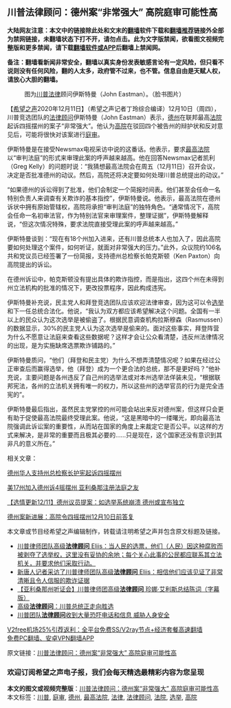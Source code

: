  <h2>川普法律顾问：德州案“非常强大” 高院庭审可能性高</h2> <p class="notice"><b>大陆网友注意：本文中的链接除此处和文末的<a href="https://github.com/bannedbook/fanqiang" >翻墙</a>软件下载和<a href="https://github.com/killgcd/justmysocks/blob/master/README.md">翻墙推荐</a>链接外全部为禁网链接，未翻墙状态下打不开，请勿点击。此为文字版禁闻，欲看图文视频完整版和更多禁闻，请下载<a href="https://github.com/bannedbook/fanqiang">翻墙软件或APP</a>后翻墙上禁闻网。</p><p>备注：翻墙看新闻非常安全，翻墙以真实身份发表敏感言论有一定风险，但只看不说则没有任何风险，翻的人太多，政府管不过来，也不管。信息自由是天赋人权，请放心大胆的翻墙。</b></p>  <div class="entry"> <figure><figcaption>图为<a href="https://www.bannedbook.org/bnews/tag/%e5%b7%9d%e6%99%ae/" class="st_tag internal_tag" rel="tag" title="标签 川普 下的日志">川普</a><a href="https://www.bannedbook.org/bnews/tag/%e6%b3%95%e5%be%8b/" class="st_tag internal_tag" rel="tag" title="标签 法律 下的日志">法律</a>顾问伊斯特曼（John Eastman）。（脸书图片）</figcaption></figure> <p>【<span class='wp_keywordlink_affiliate'><a href="https://www.soundofhope.org" title="希望之声" target="_blank">希望之声</a></span>2020年12月11日】（希望之声记者丁玲综合编译）12月10日（周四），川普竞选团队的<a href="https://www.bannedbook.org/bnews/tag/%E6%B3%95%E5%BE%8B%E9%A1%BE%E9%97%AE/" class="st_tag internal_tag" rel="tag" title="标签 法律顾问 下的日志">法律顾问</a>伊斯特曼（John Eastman）表示，<a href="https://www.bannedbook.org/bnews/tag/%e5%be%b7%e5%b7%9e/" class="st_tag internal_tag" rel="tag" title="标签 德州 下的日志">德州</a>在联邦最高<a href="https://www.bannedbook.org/bnews/tag/%e6%b3%95%e9%99%a2/" class="st_tag internal_tag" rel="tag" title="标签 法院 下的日志">法院</a>起诉四摇摆州的案子“非常强大”。他认为<a href="https://www.bannedbook.org/bnews/tag/%e9%ab%98%e9%99%a2/" class="st_tag internal_tag" rel="tag" title="标签 高院 下的日志">高院</a>在驳回四个被告州的辩护状和反对意见后，可能将很快对该案进行<a href="https://www.bannedbook.org/bnews/tag/%E5%BA%AD%E5%AE%A1/" class="st_tag internal_tag" rel="tag" title="标签 庭审 下的日志">庭审</a>。</p> <p>伊斯特曼是在接受Newsmax电视采访中说的这番话。他表示，要求<a href="https://www.bannedbook.org/bnews/tag/%e6%9c%80%e9%ab%98%e6%b3%95%e9%99%a2/" class="st_tag internal_tag" rel="tag" title="标签 最高法院 下的日志">最高法院</a>以“审判法庭”的形式来审理此案的呼声越来越高。他在回答Newsmax记者凯利（Greg Kelly）的问题时说：“我猜想最高法院会在周五（12月11日）召开会议，决定是否批准德州的动议。然后，高院还将决定要如何处理川普总统提出的动议。”</p> <p>“如果德州的诉讼得到了批准，他们会制定一个简报时间表。他们甚至会任命一名特别负责人来调查有关欺诈的基本指控”，伊斯特曼说。他表示，最高法院在德州诉状中拥有原始管辖权，高院将承担“审判法庭”的独特角色。“通常情况下，高院会任命一名初审法官，作为特别法官来审理案件，整理证据”，伊斯特曼解释说，“但这次情况特殊，要求法院直接受理此案的呼声越来越高。”</p> <p>伊斯特曼谈到：“现在有18个州加入进来，还有川普总统本人也加入了，因此高院要如何处理这个案件，如何听证，就面对非常强大的压力。”此外，众议院约106名共和党议员已经签署了一份简报，支持德州总检察长帕克斯顿（Ken Paxton）向高院提出的诉讼。</p>  <p>在德州诉讼中，帕克斯顿没有提出具体的欺诈指控，而是指出，这四个州在未得到州立法机构的批准的情况下，更改投票程序，因此构成违宪。</p> <p>伊斯特曼补充说，民主党人和拜登竞选团队应该欢迎法律审查，因为这可以令<a href="https://www.bannedbook.org/bnews/tag/%e9%80%89%e4%b8%be/" class="st_tag internal_tag" rel="tag" title="标签 选举 下的日志">选举</a>和下一任总统合法化。他说，“我认为双方都应该希望解决这个问题。全国有一半以上的民众认为这次选举是被偷盗了。根据民意调查机构拉斯穆森（Rasmussen）的数据显示，30%的民主党人认为这次选举是偷来的。面对这些事实，拜登阵营为什么不愿意让法庭来查看这些数据呢？这样才会让公众看清楚，违反州法律情况的出现，是为实施缺席选票欺诈铺路的。”</p> <p>伊斯特曼质问，“他们（拜登和民主党）为什么不想弄清楚情况呢？如果在经过公正审查后而赢得选举，他（拜登）成为一个更合法的总统，那不是更好吗？”他补充说，主要问题是各州违反了自己州的选举法或对本州选举法佯装未见，“根据联邦宪法，各州的立法机关拥有唯一的权力，所以这些州的选举官员的行为是完全违宪的”。</p> <p>伊斯特曼最后指出，虽然民主党掌控的州可能会站出来反对德州案，但这样只会更有助于促使最高法院最终受理此案。他说，“这是黑暗中的一缕曙光，即向最高法院强调此诉讼案的重要性，从而站在国家的角度上来裁定它是否公平。以这样的方式来解决，是非常的重要而且极其必要的&#8230;&#8230;只是现在，这个国家还没有意识到其非凡的意义所在。”</p>  <p>相关文章：</p> <p><a href="https://www.soundofhope.org/post/452539">德州华人支持州总检察长护宪起诉四摇摆州</a></p> <p><a href="https://www.soundofhope.org/post/452053">美17州加入德州诉4摇摆州 亚利桑那注册法庭之友</a></p> <p><a href="https://www.soundofhope.org/post/452623">【选情更新12/11】德州议员提案：如选举系统崩溃 德州或宣布独立</a></p>  <p><a href="https://www.soundofhope.org/post/451789">德州案新进展：高院令四摇摆州12月10日前答复</a></p> <p>本文章或节目经希望之声编辑制作，转载请注明希望之声并包含原文标题及链接。</p> <ul class='op-related-articles' title='相关阅读'> <li><a href='https://www.bannedbook.org/bnews/bannedvideo/20201205/1442338.html' target='_blank'>川普律师团队高级<b>法律顾问</b> Eliis：当人民的选票，他们（人民）因这种腐败而被剥夺了选举权，这里没有妥协的余地；每个关心此事的公民都应联系其立法机关，并要求他们采取行动。</a></li> <li><a href='https://www.bannedbook.org/bnews/bannedvideo/20201205/1442231.html' target='_blank'>新唐人记者采访了川普律师团队高级<b>法律顾问</b> Eliis：相信他们应该见证了非常清晰且令人信服的欺诈证据</a></li> <li><a href='https://www.bannedbook.org/bnews/bannedvideo/20201202/1440917.html' target='_blank'>【亚利桑那州听证会】川普律师团高级<b>法律顾问</b> 珍娜·艾利斯总结陈词（字幕版）</a></li> <li><a href='https://www.bannedbook.org/bnews/bannedvideo/20201130/1439257.html' target='_blank'>高级<b>法律顾问</b>：川普总统正走向胜选</a></li> <li><a href='https://www.bannedbook.org/bnews/bannedvideo/20201129/1439057.html' target='_blank'>川普团队<b>法律顾问</b>收到大量恐吓电话和信息 威胁人身安全</a></li> </ul> <p class="texttj"> <a href="https://www.bannedbook.org/forum23/topic22702.html" target="_blank">V2free机场25%引荐返利：全平台免费SS/V2ray节点+经济套餐高速翻墙</a><br/> <a href="https://github.com/bannedbook/fanqiang/wiki/%E7%A6%81%E9%97%BB%E7%BD%91%E5%AE%89%E5%8D%93%E7%BF%BB%E5%A2%99%E6%96%B0%E9%97%BBAPP" target="_blank">免费PC翻墙、安卓VPN翻墙APP</a></p><p>原文链接：<a class="src_link"  href="https://www.soundofhope.org/post/452731" target="_blank">川普法律顾问：德州案“非常强大” 高院庭审可能性高</a></p> <h3>欢迎订阅希望之声电子报，我们会每天精选最精彩内容为您呈现</h3> </p> <a name='sharetosocial'></a>       <div><b>本文的图文或视频完整版</b>：<a href='https://www.bannedbook.org/bnews/comments/20201212/1446131.html'>川普法律顾问：德州案“非常强大” 高院庭审可能性高</a></div>  </div><!--END ENTRY--> <div class="postfooter"> <div>本文标签：<a href="https://www.bannedbook.org/bnews/tag/%e5%b7%9d%e6%99%ae/" rel="tag">川普</a>, <a href="https://www.bannedbook.org/bnews/tag/%E5%BA%AD%E5%AE%A1/" rel="tag">庭审</a>, <a href="https://www.bannedbook.org/bnews/tag/%e5%be%b7%e5%b7%9e/" rel="tag">德州</a>, <a href="https://www.bannedbook.org/bnews/tag/%e6%9c%80%e9%ab%98%e6%b3%95%e9%99%a2/" rel="tag">最高法院</a>, <a href="https://www.bannedbook.org/bnews/tag/%e6%b3%95%e5%be%8b/" rel="tag">法律</a>, <a href="https://www.bannedbook.org/bnews/tag/%E6%B3%95%E5%BE%8B%E9%A1%BE%E9%97%AE/" rel="tag">法律顾问</a>, <a href="https://www.bannedbook.org/bnews/tag/%e6%b3%95%e9%99%a2/" rel="tag">法院</a>, <a href="https://www.bannedbook.org/bnews/tag/%e9%80%89%e4%b8%be/" rel="tag">选举</a>, <a href="https://www.bannedbook.org/bnews/tag/%e9%ab%98%e9%99%a2/" rel="tag">高院</a></div>  </div><!--END POSTFOOTER--> 